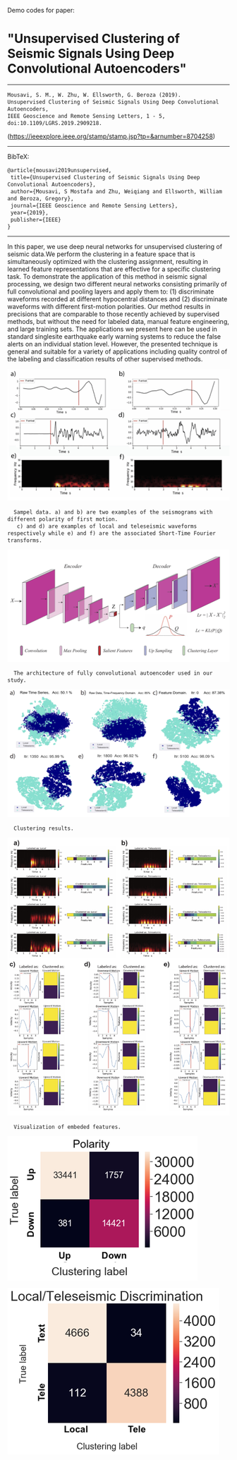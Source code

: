Demo codes for paper: 
# "Unsupervised Clustering of Seismic Signals Using Deep Convolutional Autoencoders"
                         
--------------------------------------------------------

    Mousavi, S. M., W. Zhu, W. Ellsworth, G. Beroza (2019). 
    Unsupervised Clustering of Seismic Signals Using Deep Convolutional Autoencoders, 
    IEEE Geoscience and Remote Sensing Letters, 1 - 5, doi:10.1109/LGRS.2019.2909218.                            
                             
(https://ieeexplore.ieee.org/stamp/stamp.jsp?tp=&arnumber=8704258)
                          
------------------------------------------------------
BibTeX:

    @article{mousavi2019unsupervised,
     title={Unsupervised Clustering of Seismic Signals Using Deep Convolutional Autoencoders},
     author={Mousavi, S Mostafa and Zhu, Weiqiang and Ellsworth, William and Beroza, Gregory},
     journal={IEEE Geoscience and Remote Sensing Letters},
     year={2019},
     publisher={IEEE}
    }
              
------------------------------------------------------
            
In this paper, we use deep neural networks for unsupervised
clustering of seismic data.We perform the clustering in a
feature space that is simultaneously optimized with the clustering
assignment, resulting in learned feature representations that
are effective for a specific clustering task. To demonstrate the
application of this method in seismic signal processing, we design
two different neural networks consisting primarily of full convolutional
and pooling layers and apply them to: (1) discriminate
waveforms recorded at different hypocentral distances and (2)
discriminate waveforms with different first-motion polarities. Our
method results in precisions that are comparable to those recently
achieved by supervised methods, but without the need for labeled
data, manual feature engineering, and large training sets. The
applications we present here can be used in standard singlesite
earthquake early warning systems to reduce the false alerts
on an individual station level. However, the presented technique
is general and suitable for a variety of applications including
quality control of the labeling and classification results of other
supervised methods.

![network architecture](Fig_2.jpg)

      Sampel data. a) and b) are two examples of the seismograms with different polarity of first motion.
       c) and d) are examples of local and teleseismic waveforms respectively while e) and f) are the associated Short-Time Fourier   transforms. 

![network architecture](Fig_1.jpg)

      The architecture of fully convolutional autoencoder used in our study. 

![clustering results](Fig_3.jpg)

      Clustering results. 

![embeded features](Fig_4.jpg)

      Visualization of embeded features. 

![embeded features](FigSub_3.png)

![embeded features](FigSub_4.png)

